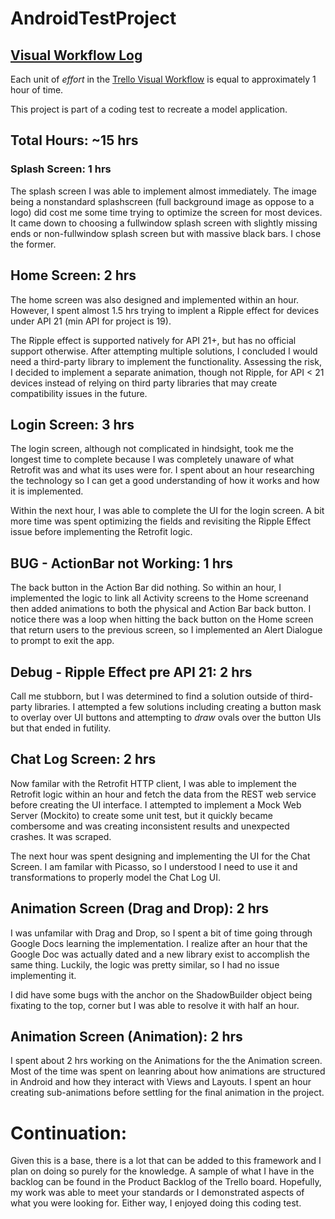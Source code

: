 # AndroidTestProject
## [Visual Workflow Log](https://trello.com/b/6btNXwmI/andorid-test-project)
Each unit of *effort* in the [Trello Visual Workflow](https://trello.com/b/6btNXwmI/andorid-test-project) is equal to approximately 1 hour of time. 

This project is part of a coding test to recreate a model application.

## Total Hours: ~15 hrs
### Splash Screen: 1 hrs
The splash screen I was able to implement almost immediately. The image being a nonstandard splashscreen (full background image as oppose to a logo) did cost
me some time trying to optimize the screen for most devices. It came down to choosing a fullwindow splash screen with slightly missing ends or non-fullwindow splash screen
but with massive black bars. I chose the former.

## Home Screen: 2 hrs
The home screen was also designed and implemented within an hour. However, I spent almost 1.5 hrs trying to implent a Ripple effect for devices under API 21 (min API for
project is 19). 

The Ripple effect is supported natively for API 21+, but has no official support otherwise. After attempting multiple solutions, I concluded I would need a 
third-party library to implement the functionality. Assessing the risk, I decided to implement a separate animation, though not Ripple, for API < 21 devices instead of relying
on third party libraries that may create compatibility issues in the future.

## Login Screen: 3 hrs
The login screen, although not complicated in hindsight, took me the longest time to complete because I was completely unaware of what Retrofit was and what its uses were for.
I spent about an hour researching the technology so I can get a good understanding of how it works and how it is implemented. 

Within the next hour, I was able to complete the UI for the login screen. A bit more time was spent optimizing the fields and revisiting the Ripple Effect issue before 
implementing the Retrofit logic.

## BUG - ActionBar not Working: 1 hrs
The back button in the Action Bar did nothing. So within an hour, I implemented the logic to link all Activity screens to the Home screenand then added animations 
to both the physical and Action Bar back button. I notice there was a loop when hitting the back button on the Home screen that return users to the previous screen, so I 
implemented an Alert Dialogue to prompt to exit the app.

## Debug - Ripple Effect pre API 21: 2 hrs
Call me stubborn, but I was determined to find a solution outside of third-party libraries. I attempted a few solutions including creating a button mask to overlay over 
UI buttons and attempting to *draw* ovals over the button UIs but that ended in futility.

## Chat Log Screen: 2 hrs
Now familar with the Retrofit HTTP client, I was able to implement the Retrofit logic within an hour and fetch the data from the REST web service before creating the UI
interface. I attempted to implement a Mock Web Server (Mockito) to create some unit test, but it quickly became combersome and was creating inconsistent results 
and unexpected crashes. It was scraped.

The next hour was spent designing and implementing the UI for the Chat Screen. I am familar with Picasso, so I understood I need to use it and transformations to properly
model the Chat Log UI.

## Animation Screen (Drag and Drop): 2 hrs
I was unfamilar with Drag and Drop, so I spent a bit of time going through Google Docs learning the implementation. I realize after an hour that the Google Doc was actually
dated and a new library exist to accomplish the same thing. Luckily, the logic was pretty similar, so I had no issue implementing it. 

I did have some bugs with the anchor on the ShadowBuilder object being fixating to the top, corner but I was able to resolve it with half an hour.

## Animation Screen (Animation): 2 hrs
I spent about 2 hrs working on the Animations for the the Animation screen. Most of the time was spent on leanring about how animations are structured in Android and how they
interact with Views and Layouts. I spent an hour creating sub-animations before settling for the final animation in the project.

# Continuation:
Given this is a base, there is a lot that can be added to this framework and I plan on doing so purely for the knowledge. A sample of what I have in the backlog can be found in
the Product Backlog of the Trello board. Hopefully, my work was able to meet your standards or I demonstrated aspects of what you were looking for. Either way, I enjoyed doing
this coding test.
